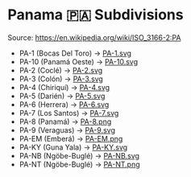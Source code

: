 # Panama 🇵🇦 Subdivisions

Source: https://en.wikipedia.org/wiki/ISO_3166-2:PA

* PA-1 (Bocas Del Toro) -> [PA-1.svg](https://github.com/amckenna41/iso3166-flag-icons/blob/main/iso3166-2-icons/PA/PA-1.svg)
* PA-10 (Panamá Oeste) -> [PA-10.svg](https://github.com/amckenna41/iso3166-flag-icons/blob/main/iso3166-2-icons/PA/PA-10.svg)
* PA-2 (Coclé) -> [PA-2.svg](https://github.com/amckenna41/iso3166-flag-icons/blob/main/iso3166-2-icons/PA/PA-2.svg)
* PA-3 (Colón) -> [PA-3.svg](https://github.com/amckenna41/iso3166-flag-icons/blob/main/iso3166-2-icons/PA/PA-3.svg)
* PA-4 (Chiriquí) -> [PA-4.svg](https://github.com/amckenna41/iso3166-flag-icons/blob/main/iso3166-2-icons/PA/PA-4.svg)
* PA-5 (Darién) -> [PA-5.svg](https://github.com/amckenna41/iso3166-flag-icons/blob/main/iso3166-2-icons/PA/PA-5.svg)
* PA-6 (Herrera) -> [PA-6.svg](https://github.com/amckenna41/iso3166-flag-icons/blob/main/iso3166-2-icons/PA/PA-6.svg)
* PA-7 (Los Santos) -> [PA-7.svg](https://github.com/amckenna41/iso3166-flag-icons/blob/main/iso3166-2-icons/PA/PA-7.svg)
* PA-8 (Panamá) -> [PA-8.png](https://github.com/amckenna41/iso3166-flag-icons/blob/main/iso3166-2-icons/PA/PA-8.png)
* PA-9 (Veraguas) -> [PA-9.svg](https://github.com/amckenna41/iso3166-flag-icons/blob/main/iso3166-2-icons/PA/PA-9.svg)
* PA-EM (Emberá) -> [PA-EM.png](https://github.com/amckenna41/iso3166-flag-icons/blob/main/iso3166-2-icons/PA/PA-EM.png)
* PA-KY (Guna Yala) -> [PA-KY.svg](https://github.com/amckenna41/iso3166-flag-icons/blob/main/iso3166-2-icons/PA/PA-KY.svg)
* PA-NB (Ngöbe-Buglé) -> [PA-NB.svg](https://github.com/amckenna41/iso3166-flag-icons/blob/main/iso3166-2-icons/PA/PA-NB.svg)
* PA-NT (Ngöbe-Buglé) -> [PA-NT.png](https://github.com/amckenna41/iso3166-flag-icons/blob/main/iso3166-2-icons/PA/PA-NT.png)
